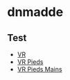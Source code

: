 # dnmadde

## Test

* [VR](./VR_1.html)
* [VR Pieds](./marelle_pieds.html)
* [VR Pieds Mains](./marelle_pieds-mains.html)
